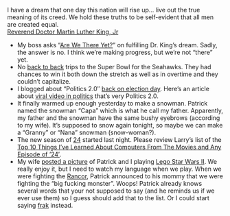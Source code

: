 I have a dream that one day this nation will rise up… live out the true
meaning of its creed. We hold these truths to be self-evident that all
men are created equal.\
[Reverend Doctor Martin Luther King,
Jr](http://en.wikipedia.org/wiki/Martin_Luther_King%2C_Jr.)

-   My boss asks “[Are We There
    Yet?](http://rickbarn.spaces.live.com/Blog/cns!F8796F31B57620E9!208.entry)”
    on fulfilling Dr. King’s dream. Sadly, the answer is no. I think
    we’re making progress, but we’re not “there” yet.
-   No [back to
    back](http://sports.espn.go.com/nfl/recap?gameId=270114003) trips to
    the Super Bowl for the Seahawks. They had chances to win it both
    down the stretch as well as in overtime and they couldn’t
    capitalize.
-   I blogged about “Politics 2.0″ [back on election
    day](http://devhawk.net/2006/11/07/Certainly+Not+Politics+As+Usual.aspx).
    Here’s an article about [viral video in
    politics](http://www.newpolitics.net/node/236) that’s very Politics
    2.0.
-   It finally warmed up enough yesterday to make a snowman. Patrick
    named the snowman “Capa” which is what he call my father.
    Apparently, my father and the snowman have the same bushy eyebrows
    (according to my wife). It’s supposed to snow again tonight, so
    maybe we can make a “Granny” or “Nana” snowman (snow-woman?).
-   The new season of [24](http://www.fox.com/24/) started last night.
    Please review Larry’s list of the [Top 10 Things I’ve Learned About
    Computers From The Movies and Any Episode of
    ’24′](http://www.knowing.net/PermaLink,guid,d7cfaac8-447a-4506-baeb-cd6171869539.aspx).
-   My wife [posted a
    picture](http://techiewife.spaces.live.com/blog/cns!3DAECC033B88329C!623.entry)
    of Patrick and I playing [Lego Star Wars
    II](http://www.xbox.com/games/legostarwars2xbox360/). We really
    enjoy it, but I need to watch my language when we play. When we were
    fighting the [Rancor](http://www.xbox.com/games/vivapinata), Patrick
    announced to his mommy that we were fighting the “big fucking
    monster”. Woops! Patrick already knows several words that your not
    supposed to say (and he reminds us if we ever use them) so I guess
    should add that to the list. Or I could start saying
    [frak](http://dilbertblog.typepad.com/the_dilbert_blog/2006/12/frack_1.html)
    instead.

